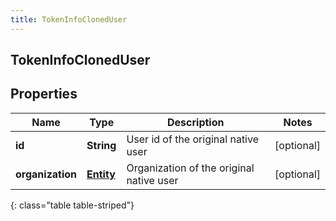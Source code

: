 ```yaml
---
title: TokenInfoClonedUser
---
```


## TokenInfoClonedUser

## Properties

| Name             | Type                                         | Description                              | Notes      |
| ---------------- | -------------------------------------------- | ---------------------------------------- | ---------- |
| **id**           | <!----><!---->**String**<!---->              | User id of the original native user      | [optional] |
| **organization** | <!----><!---->[**Entity**](Entity.md)<!----> | Organization of the original native user | [optional] |

{: class="table table-striped"}
